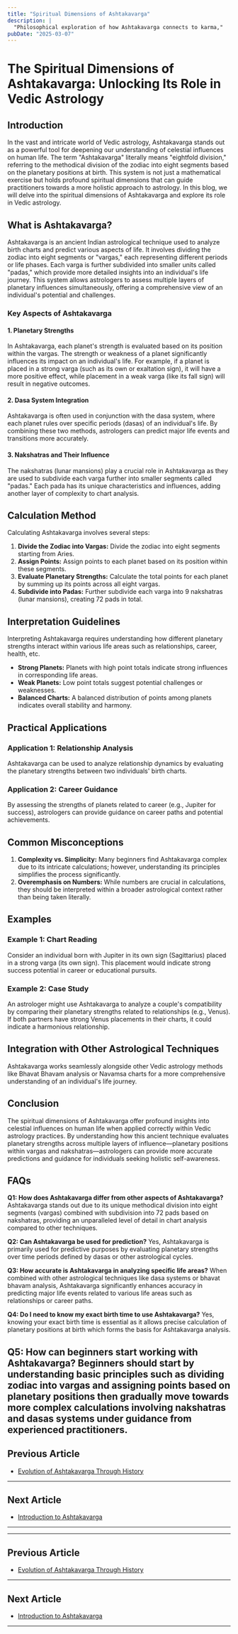 ```yaml
---
title: "Spiritual Dimensions of Ashtakavarga"
description: |
  "Philosophical exploration of how Ashtakavarga connects to karma,"
pubDate: "2025-03-07"
---
```


# The Spiritual Dimensions of Ashtakavarga: Unlocking Its Role in Vedic Astrology

## Introduction

In the vast and intricate world of Vedic astrology, Ashtakavarga stands out as a powerful tool for deepening our understanding of celestial influences on human life. The term "Ashtakavarga" literally means "eightfold division," referring to the methodical division of the zodiac into eight segments based on the planetary positions at birth. This system is not just a mathematical exercise but holds profound spiritual dimensions that can guide practitioners towards a more holistic approach to astrology. In this blog, we will delve into the spiritual dimensions of Ashtakavarga and explore its role in Vedic astrology.

## What is Ashtakavarga?

Ashtakavarga is an ancient Indian astrological technique used to analyze birth charts and predict various aspects of life. It involves dividing the zodiac into eight segments or "vargas," each representing different periods or life phases. Each varga is further subdivided into smaller units called "padas," which provide more detailed insights into an individual's life journey. This system allows astrologers to assess multiple layers of planetary influences simultaneously, offering a comprehensive view of an individual's potential and challenges.

### Key Aspects of Ashtakavarga

#### 1. **Planetary Strengths**
In Ashtakavarga, each planet's strength is evaluated based on its position within the vargas. The strength or weakness of a planet significantly influences its impact on an individual's life. For example, if a planet is placed in a strong varga (such as its own or exaltation sign), it will have a more positive effect, while placement in a weak varga (like its fall sign) will result in negative outcomes.

#### 2. **Dasa System Integration**
Ashtakavarga is often used in conjunction with the dasa system, where each planet rules over specific periods (dasas) of an individual's life. By combining these two methods, astrologers can predict major life events and transitions more accurately.

#### 3. **Nakshatras and Their Influence**
The nakshatras (lunar mansions) play a crucial role in Ashtakavarga as they are used to subdivide each varga further into smaller segments called "padas." Each pada has its unique characteristics and influences, adding another layer of complexity to chart analysis.

## Calculation Method

Calculating Ashtakavarga involves several steps:

1. **Divide the Zodiac into Vargas:** Divide the zodiac into eight segments starting from Aries.
2. **Assign Points:** Assign points to each planet based on its position within these segments.
3. **Evaluate Planetary Strengths:** Calculate the total points for each planet by summing up its points across all eight vargas.
4. **Subdivide into Padas:** Further subdivide each varga into 9 nakshatras (lunar mansions), creating 72 pads in total.

## Interpretation Guidelines

Interpreting Ashtakavarga requires understanding how different planetary strengths interact within various life areas such as relationships, career, health, etc.

- **Strong Planets:** Planets with high point totals indicate strong influences in corresponding life areas.
- **Weak Planets:** Low point totals suggest potential challenges or weaknesses.
- **Balanced Charts:** A balanced distribution of points among planets indicates overall stability and harmony.

## Practical Applications

### Application 1: Relationship Analysis
Ashtakavarga can be used to analyze relationship dynamics by evaluating the planetary strengths between two individuals' birth charts.

### Application 2: Career Guidance
By assessing the strengths of planets related to career (e.g., Jupiter for success), astrologers can provide guidance on career paths and potential achievements.

## Common Misconceptions

1. **Complexity vs. Simplicity:** Many beginners find Ashtakavarga complex due to its intricate calculations; however, understanding its principles simplifies the process significantly.
2. **Overemphasis on Numbers:** While numbers are crucial in calculations, they should be interpreted within a broader astrological context rather than being taken literally.

## Examples

### Example 1: Chart Reading
Consider an individual born with Jupiter in its own sign (Sagittarius) placed in a strong varga (its own sign). This placement would indicate strong success potential in career or educational pursuits.

### Example 2: Case Study
An astrologer might use Ashtakavarga to analyze a couple's compatibility by comparing their planetary strengths related to relationships (e.g., Venus). If both partners have strong Venus placements in their charts, it could indicate a harmonious relationship.

## Integration with Other Astrological Techniques

Ashtakavarga works seamlessly alongside other Vedic astrology methods like Bhavat Bhavam analysis or Navamsa charts for a more comprehensive understanding of an individual's life journey.

## Conclusion

The spiritual dimensions of Ashtakavarga offer profound insights into celestial influences on human life when applied correctly within Vedic astrology practices. By understanding how this ancient technique evaluates planetary strengths across multiple layers of influence—planetary positions within vargas and nakshatras—astrologers can provide more accurate predictions and guidance for individuals seeking holistic self-awareness.

## FAQs

**Q1: How does Ashtakavarga differ from other aspects of Ashtakavarga?**
Ashtakavarga stands out due to its unique methodical division into eight segments (vargas) combined with subdivision into 72 pads based on nakshatras, providing an unparalleled level of detail in chart analysis compared to other techniques.

**Q2: Can Ashtakavarga be used for prediction?**
Yes, Ashtakavarga is primarily used for predictive purposes by evaluating planetary strengths over time periods defined by dasas or other astrological cycles.

**Q3: How accurate is Ashtakavarga in analyzing specific life areas?**
When combined with other astrological techniques like dasa systems or bhavat bhavam analysis, Ashtakavarga significantly enhances accuracy in predicting major life events related to various life areas such as relationships or career paths.

**Q4: Do I need to know my exact birth time to use Ashtakavarga?**
Yes, knowing your exact birth time is essential as it allows precise calculation of planetary positions at birth which forms the basis for Ashtakavarga analysis.

**Q5: How can beginners start working with Ashtakavarga?**
Beginners should start by understanding basic principles such as dividing zodiac into vargas and assigning points based on planetary positions then gradually move towards more complex calculations involving nakshatras and dasas systems under guidance from experienced practitioners.
---

## Previous Article
- [Evolution of Ashtakavarga Through History](170603_Evolution_of_Ashtakavarga_Through_History.md)

---

## Next Article
- [Introduction to Ashtakavarga](170101_Introduction_to_Ashtakavarga.md)

---
---

## Previous Article
- [Evolution of Ashtakavarga Through History](170603_Evolution_of_Ashtakavarga_Through_History.md)

---

## Next Article
- [Introduction to Ashtakavarga](170101_Introduction_to_Ashtakavarga.md)

---
